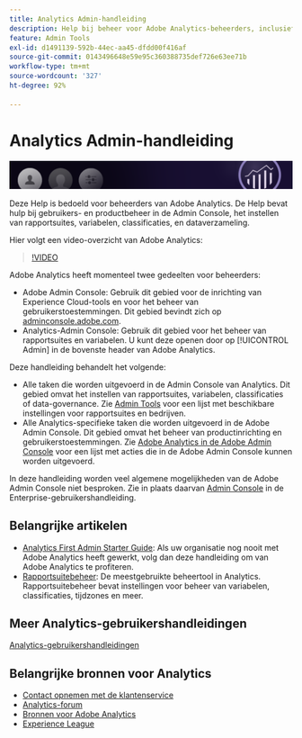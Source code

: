 ```yaml
---
title: Analytics Admin-handleiding
description: Help bij beheer voor Adobe Analytics-beheerders, inclusief gebruikers- en productbeheer in de Admin Console, voor het instellen van rapportsuites, variabelen, classificaties en dataverzameling.
feature: Admin Tools
exl-id: d1491139-592b-44ec-aa45-dfdd00f416af
source-git-commit: 0143496648e59e95c360388735def726e63ee71b
workflow-type: tm+mt
source-wordcount: '327'
ht-degree: 92%

---
```


# Analytics Admin-handleiding

![Banner](/assets/doc_banner_admin.png)

Deze Help is bedoeld voor beheerders van Adobe Analytics. De Help bevat hulp bij gebruikers- en productbeheer in de Admin Console, het instellen van rapportsuites, variabelen, classificaties, en dataverzameling.

Hier volgt een video-overzicht van Adobe Analytics:

>[!VIDEO](https://video.tv.adobe.com/v/27429/?quality=12)

Adobe Analytics heeft momenteel twee gedeelten voor beheerders:

* Adobe Admin Console: Gebruik dit gebied voor de inrichting van Experience Cloud-tools en voor het beheer van gebruikerstoestemmingen. Dit gebied bevindt zich op [adminconsole.adobe.com](https://adminconsole.adobe.com).
* Analytics-Admin Console: Gebruik dit gebied voor het beheer van rapportsuites en variabelen. U kunt deze openen door op [!UICONTROL Admin] in de bovenste header van Adobe Analytics.

Deze handleiding behandelt het volgende:

* Alle taken die worden uitgevoerd in de Admin Console van Analytics. Dit gebied omvat het instellen van rapportsuites, variabelen, classificaties of data-governance. Zie [Admin Tools](admin/c-admin-tools.md) voor een lijst met beschikbare instellingen voor rapportsuites en bedrijven.
* Alle Analytics-specifieke taken die worden uitgevoerd in de Adobe Admin Console. Dit gebied omvat het beheer van productinrichting en gebruikerstoestemmingen. Zie [Adobe Analytics in de Adobe Admin Console](admin-console/home.md) voor een lijst met acties die in de Adobe Admin Console kunnen worden uitgevoerd.

In deze handleiding worden veel algemene mogelijkheden van de Adobe Admin Console niet besproken. Zie in plaats daarvan [Admin Console](https://helpx.adobe.com/nl/enterprise/using/admin-console.html) in de Enterprise-gebruikershandleiding.

## Belangrijke artikelen

* [Analytics First Admin Starter Guide](admin-console/first-admin-guide.md): Als uw organisatie nog nooit met Adobe Analytics heeft gewerkt, volg dan deze handleiding om van Adobe Analytics te profiteren.
* [Rapportsuitebeheer](c-manage-report-suites/report-suites-admin.md): De meestgebruikte beheertool in Analytics. Rapportsuitebeheer bevat instellingen voor beheer van variabelen, classificaties, tijdzones en meer.

## Meer Analytics-gebruikershandleidingen

[Analytics-gebruikershandleidingen](https://experienceleague.adobe.com/docs/analytics.html)

## Belangrijke bronnen voor Analytics

* [Contact opnemen met de klantenservice](https://helpx.adobe.com/nl/contact/enterprise-support.ec.html)
* [Analytics-forum](https://forums.adobe.com/community/experience-cloud/analytics-cloud/analytics)
* [Bronnen voor Adobe Analytics](https://forums.adobe.com/message/10660755)
* [Experience League](https://landing.adobe.com/experience-league/)
